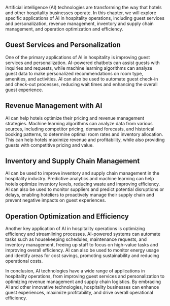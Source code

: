 
Artificial intelligence (AI) technologies are transforming the way that hotels and other hospitality businesses operate. In this chapter, we will explore specific applications of AI in hospitality operations, including guest services and personalization, revenue management, inventory and supply chain management, and operation optimization and efficiency.

Guest Services and Personalization
----------------------------------

One of the primary applications of AI in hospitality is improving guest services and personalization. AI-powered chatbots can assist guests with inquiries and requests, while machine learning algorithms can analyze guest data to make personalized recommendations on room type, amenities, and activities. AI can also be used to automate guest check-in and check-out processes, reducing wait times and enhancing the overall guest experience.

Revenue Management with AI
--------------------------

AI can help hotels optimize their pricing and revenue management strategies. Machine learning algorithms can analyze data from various sources, including competitor pricing, demand forecasts, and historical booking patterns, to determine optimal room rates and inventory allocation. This can help hotels maximize revenue and profitability, while also providing guests with competitive pricing and value.

Inventory and Supply Chain Management
-------------------------------------

AI can be used to improve inventory and supply chain management in the hospitality industry. Predictive analytics and machine learning can help hotels optimize inventory levels, reducing waste and improving efficiency. AI can also be used to monitor suppliers and predict potential disruptions or delays, enabling hoteliers to proactively manage their supply chain and prevent negative impacts on guest experiences.

Operation Optimization and Efficiency
-------------------------------------

Another key application of AI in hospitality operations is optimizing efficiency and streamlining processes. AI-powered systems can automate tasks such as housekeeping schedules, maintenance requests, and inventory management, freeing up staff to focus on high-value tasks and improving overall efficiency. AI can also be used to monitor energy usage and identify areas for cost savings, promoting sustainability and reducing operational costs.

In conclusion, AI technologies have a wide range of applications in hospitality operations, from improving guest services and personalization to optimizing revenue management and supply chain logistics. By embracing AI and other innovative technologies, hospitality businesses can enhance guest experiences, maximize profitability, and drive overall operational efficiency.
